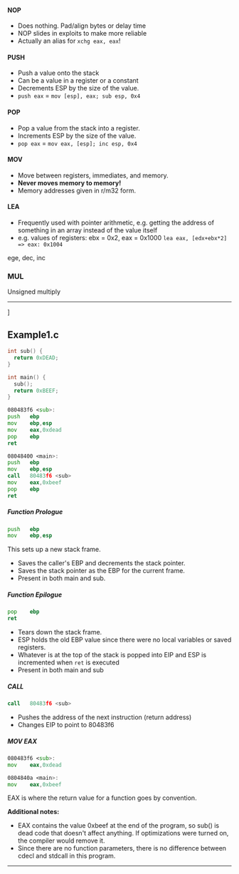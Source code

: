 #### NOP
- Does nothing. Pad/align bytes or delay time
- NOP slides in exploits to make more reliable
- Actually an alias for `xchg eax, eax`!

#### PUSH
- Push a value onto the stack
- Can be a value in a register or a constant
- Decrements ESP by the size of the value.
- `push eax` = `mov [esp], eax; sub esp, 0x4`

#### POP
- Pop a value from the stack into a register.
- Increments ESP by the size of the value.
- `pop eax` = `mov eax, [esp]; inc esp, 0x4`

#### MOV
- Move between registers, immediates, and memory.
- **Never moves memory to memory!**
- Memory addresses given in r/m32 form.

#### LEA
- Frequently used with pointer arithmetic, e.g. getting the address of something in an array instead of the value itself
- e.g. values of registers: ebx = 0x2, eax = 0x1000
`lea eax, [edx+ebx*2] => eax: 0x1004` 


ege, dec, inc


### MUL
Unsigned multiply


---

]

## Example1.c

```c
int sub() {
  return 0xDEAD;
}

int main() {
  sub();
  return 0xBEEF;
}
```

```asm
080483f6 <sub>:
push   ebp
mov    ebp,esp
mov    eax,0xdead
pop    ebp
ret    

08048400 <main>:
push   ebp
mov    ebp,esp
call   80483f6 <sub>
mov    eax,0xbeef
pop    ebp
ret    
```

##### Function Prologue
```asm
push   ebp
mov    ebp,esp
```
This sets up a new stack frame.
- Saves the caller's EBP and decrements the stack pointer.
- Saves the stack pointer as the EBP for the current frame.
- Present in both main and sub.

##### Function Epilogue
```asm
pop    ebp
ret
```
- Tears down the stack frame.
- ESP holds the old EBP value since there were no local variables or saved registers.
- Whatever is at the top of the stack is popped into EIP and ESP is incremented when `ret` is executed
- Present in both main and sub

##### CALL
```asm
call   80483f6 <sub>
```
- Pushes the address of the next instruction (return address)
- Changes EIP to point to 80483f6

##### MOV EAX
```asm
080483f6 <sub>:
mov    eax,0xdead

0804840a <main>:
mov    eax,0xbeef
```
EAX is where the return value for a function goes by convention.


**Additional notes:**
- EAX contains the value 0xbeef at the end of the program, so sub() is dead code that doesn't affect anything. If optimizations were turned on, the compiler would remove it.
- Since there are no function parameters, there is no difference between cdecl and stdcall in this program.

---


